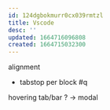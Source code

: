 ```yaml
---
id: 124dgbokmurr0cx039rmtzl
title: Vscode
desc: ''
updated: 1664716096808
created: 1664715032300
---
```


alignment
  - tabstop per block #q

hovering tab/bar ?
  -> modal